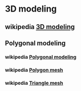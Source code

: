 # 3D modeling



## wikipedia [3D modeling](https://en.wikipedia.org/wiki/3D_modeling)





## Polygonal modeling



### wikipedia [Polygonal modeling](https://en.wikipedia.org/wiki/Polygonal_modeling)





### wikipedia [Polygon mesh](https://en.wikipedia.org/wiki/Polygon_mesh)





### wikipedia [Triangle mesh](https://en.wikipedia.org/wiki/Triangle_mesh)